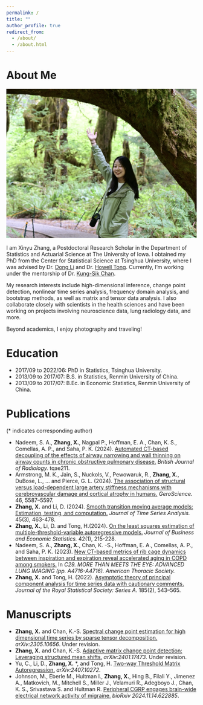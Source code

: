 ```yaml
---
permalink: /
title: ""
author_profile: true
redirect_from: 
  - /about/
  - /about.html
---
```


About Me
======

<img src="../images/Z30_3671.PNG" class="center"/> 

I am Xinyu Zhang, a Postdoctoral Research Scholar in the Department of Statistics and Actuarial Science at The University of Iowa. I obtained my PhD from the Center for Statistical Science at Tsinghua University, where I was advised by Dr. [Dong Li](https://www.stat.tsinghua.edu.cn/teachers/dongli/) and Dr. [Howell Tong](https://scholar.google.com/citations?user=5t5s9yMAAAAJ&hl=zh-CN). Currently, I’m working under the mentorship of Dr. [Kung-Sik Chan](https://scholar.google.com/citations?user=yuqVgEUAAAAJ&hl=zh-CN). 

My research interests include high-dimensional inference, change point detection, nonlinear time series analysis, frequency domain analysis, and bootstrap methods, as well as matrix and tensor data analysis. I also collaborate closely with scientists in the health sciences and have been working on projects involving neuroscience data, lung radiology data, and more.

Beyond academics, I enjoy photography and traveling!

Education
======
- 2017/09 to 2022/06: PhD in Statistics, Tsinghua University.
- 2013/09 to 2017/07: B.S. in Statistics, Renmin University of China.
- 2013/09 to 2017/07: B.Ec. in Economic Statistics, Renmin University of China.

Publications
======
(\* indicates corresponding author)
- Nadeem, S. A., **Zhang, X.**, Nagpal P., Hoffman, E. A., Chan, K. S., Comellas, A. P., and Saha, P. K. (2024). [Automated CT-based decoupling of the effects of airway narrowing and wall thinning on airway counts in chronic obstructive pulmonary disease.](https://academic.oup.com/bjr/advance-article/doi/10.1093/bjr/tqae211/7840261) *British Journal of Radiology.* tqae211.
- Armstrong, M. K., Jain, S., Nuckols, V., Pewowaruk, R., **Zhang, X.**, DuBose, L., ... and Pierce, G. L. (2024).
  [The association of structural versus load-dependent large artery stiffness mechanisms with cerebrovascular damage and cortical atrophy in humans.](https://link.springer.com/article/10.1007/s11357-024-01254-5#:~:text=These%20findings%20are%20consistent%20with,5%2C6%2C7%5D)
  *GeroScience.* 46, 5587–5597.
- **Zhang, X.** and Li, D. (2024). [Smooth transition moving average models: Estimation, testing, and computation.](https://onlinelibrary.wiley.com/doi/full/10.1111/jtsa.12721) *Journal of Time Series Analysis.* 45(3), 463-478.
- **Zhang, X.**, Li, D. and  Tong, H.(2024). [On the least squares estimation of multiple-threshold-variable autoregressive models.](https://www.tandfonline.com/doi/abs/10.1080/07350015.2023.2174124) *Journal of Business and Economic Statistics.* 42(1), 215-228.
- Nadeem, S. A., **Zhang, X.**, Chan, K. -S., Hoffman, E. A., Comellas, A. P., and Saha, P. K. (2023). [New CT-based metrics of rib cage dynamics between inspiration and expiration reveal accelerated aging in COPD among smokers.](https://www.atsjournals.org/doi/abs/10.1164/ajrccm-conference.2023.207.1_MeetingAbstracts.A4716) In *C29. MORE THAN MEETS THE EYE: ADVANCED LUNG IMAGING (pp. A4716-A4716). American Thoracic Society.*
- **Zhang, X.** and Tong, H. (2022). [Asymptotic theory of principal component analysis for time series data with cautionary comments.](https://academic.oup.com/jrsssa/article/185/2/543/7068980) *Journal of the Royal Statistical Society: Series A.* 185(2), 543–565.

Manuscripts
======
- **Zhang, X.** and  Chan, K.-S. [Spectral change point estimation for high dimensional time series by sparse tensor decomposition.](https://arxiv.org/abs/2305.10656) *arXiv:2305.10656*. Under revision.
- **Zhang, X.** and  Chan, K.-S. [Adaptive matrix change point detection: Leveraging structured mean shifts.](https://arxiv.org/abs/2401.17473) *arXiv:2401.17473*.  Under revision.
- Yu, C., Li, D., **Zhang, X.** \*, and Tong, H. [Two-way Threshold Matrix Autoregression.](https://arxiv.org/abs/2407.10272) *arXiv:2407.10272*. 
- Johnson, M., Eberle M., Hultman I., **Zhang, X.**, Hing B., Filali Y., Jimenez A., Matkovich, M., Mitchell S., Miller J., Velamuri R., Adegboyo J., Chan, K. S., Srivastava S. and Hultman R.
[Peripheral CGRP engages brain-wide electrical network activity of migraine.](https://www.biorxiv.org/content/10.1101/2024.11.14.622885v1.article-info) *bioRxiv 2024.11.14.622885*.
